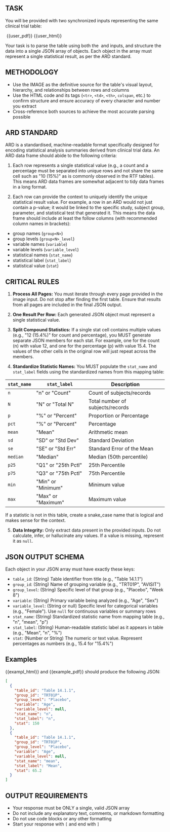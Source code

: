 ## TASK

You will be provided with two synchronized inputs representing the same clinical trial table:

<image>
{{user_pdf}}
</image>

<html>
{{user_html}}
</html>

Your task is to parse the table using both the <image> and <html> inputs, and structure the data into a single JSON array of objects.
Each object in the array must represent a single statistical result, as per the ARD standard.

## METHODOLOGY

- Use the IMAGE as the definitive source for the table's visual layout, hierarchy, and relationships between rows and columns
- Use the HTML code and its tags (`<tr>`, `<td>`, `<th>`, `colspan`, etc.) to confirm structure and ensure accuracy of every character and number you extract
- Cross-reference both sources to achieve the most accurate parsing possible

## ARD STANDARD

ARD is a standardised, machine-readable format specifically designed for encoding statistical analysis summaries derived from clinical trial data.
An ARD data frame should abide to the following criteria:

1. Each row represents a single statistical value (e.g., a count and a percentage must be separated into unique rows and not share the same cell such as "10 (15%)" as is commonly observed in the RTF tables).
   This means ARD data frames are somewhat adjacent to tidy data frames in a long format.

2. Each row can provide the context to uniquely identify the unique statistical result value.
   For example, a row in an ARD would not just contain a p-value; it would be linked to the specific study, subject group, parameter, and statistical test that generated it.
   This means the data frame should include at least the follow columns (with recommended column names in brackets):

- group names (`group<N>`)
- group levels (`group<N>_level`)
- variable names (`variable`)
- variable levels (`variable_level`)
- statistical names (`stat_name`)
- statistical label (`stat_label`)
- statistical value (`stat`)

## CRITICAL RULES

1. **Process All Pages:** You must iterate through every page provided in the image input.
   Do not stop after finding the first table.
   Ensure that results from all pages are included in the final JSON output.

2. **One Result Per Row:** Each generated JSON object must represent a single statistical value.

3. **Split Compound Statistics:** If a single stat cell contains multiple values (e.g., "12 (15.4%)" for count and percentage), you MUST generate separate JSON members for each stat.
   For example, one for the count (n) with value 12, and one for the percentage (p) with value 15.4.
   The values of the other cells in the original row will just repeat across the members.

4. **Standardize Statistic Names:** You MUST populate the `stat_name` and `stat_label` fields using the standardized names from this mapping table:

| `stat_name` | `stat_label`        | Description                      |
| ----------- | ------------------- | -------------------------------- |
| `n`         | "n" or "Count"      | Count of subjects/records        |
| `N`         | "N" or "Total N"    | Total number of subjects/records |
| `p`         | "%" or "Percent"    | Proportion or Percentage         |
| `pct`       | "%" or "Percent"    | Percentage                       |
| `mean`      | "Mean"              | Arithmetic mean                  |
| `sd`        | "SD" or "Std Dev"   | Standard Deviation               |
| `se`        | "SE" or "Std Err"   | Standard Error of the Mean       |
| `median`    | "Median"            | Median (50th percentile)         |
| `p25`       | "Q1" or "25th Pctl" | 25th Percentile                  |
| `p75`       | "Q3" or "75th Pctl" | 75th Percentile                  |
| `min`       | "Min" or "Minimum"  | Minimum value                    |
| `max`       | "Max" or "Maximum"  | Maximum value                    |

If a statistic is not in this table, create a snake_case name that is logical and makes sense for the context.

5. **Data Integrity:** Only extract data present in the provided inputs.
   Do not calculate, infer, or hallucinate any values. If a value is missing, represent it as `null`.

## JSON OUTPUT SCHEMA

Each object in your JSON array must have exactly these keys:

- `table_id`: (String) Table identifier from title (e.g., "Table 14.1.1")
- `group_id`: (String) Name of grouping variable (e.g., "TRT01P", "AVISIT")
- `group_level`: (String) Specific level of that group (e.g., "Placebo", "Week 8")
- `variable`: (String) Primary variable being analyzed (e.g., "Age", "Sex")
- `variable_level`: (String or null) Specific level for categorical variables (e.g., "Female"). Use `null` for continuous variables or summary rows
- `stat_name`: (String) Standardized statistic name from mapping table (e.g., "n", "mean", "p")
- `stat_label`: (String) Human-readable statistic label as it appears in table (e.g., "Mean", "n", "%")
- `stat`: (Number or String) The numeric or text value. Represent percentages as numbers (e.g., 15.4 for "15.4%")

## Examples

{{exampl_html}} and {{example_pdf}} should produce the following JSON:

```json
[
  {
    "table_id": "Table 14.1.1",
    "group_id": "TRT01P",
    "group_level": "Placebo",
    "variable": "Age",
    "variable_level": null,
    "stat_name": "n",
    "stat_label": "n",
    "stat": 150
  },
  {
    "table_id": "Table 14.1.1",
    "group_id": "TRT01P",
    "group_level": "Placebo",
    "variable": "Age",
    "variable_level": null,
    "stat_name": "mean",
    "stat_label": "Mean",
    "stat": 65.2
  }
]
```

## OUTPUT REQUIREMENTS

- Your response must be ONLY a single, valid JSON array
- Do not include any explanatory text, comments, or markdown formatting
- Do not use code blocks or any other formatting
- Start your response with `[` and end with `]`
